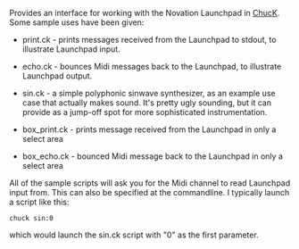 Provides an interface for working with the Novation Launchpad in [ChucK](http://chuck.cs.princeton.edu/).  Some
sample uses have been given:

* print.ck - prints messages received from the Launchpad to stdout, to
    illustrate Launchpad input.

* echo.ck - bounces Midi messages back to the Launchpad, to illustrate Launchpad
    output.

* sin.ck - a simple polyphonic sinwave synthesizer, as an example use case that
    actually makes sound.  It's pretty ugly sounding, but it can provide as a
    jump-off spot for more sophisticated instrumentation.

* box_print.ck - prints message received from the Launchpad in only a select area

* box_echo.ck - bounced Midi message back to the Launchpad in only a select area

All of the sample scripts will ask you for the Midi channel to read Launchpad
input from.  This can also be specified at the commandline.  I typically launch
a script like this:

    chuck sin:0

which would launch the sin.ck script with "0" as the first parameter.
